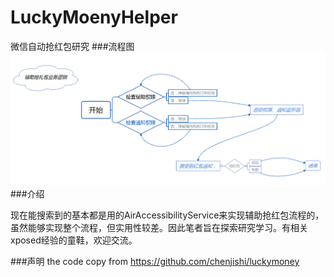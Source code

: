 # LuckyMoenyHelper
微信自动抢红包研究
###流程图
![image](https://github.com/cxMax/LuckyMoenyHelper/blob/master/document/%E5%BE%AE%E4%BF%A1%E8%BE%85%E5%8A%A9%E6%8A%A2%E7%BA%A2%E5%8C%85%E6%B5%81%E7%A8%8B%E5%9B%BE.png)
###介绍

现在能搜索到的基本都是用的AirAccessibilityService来实现辅助抢红包流程的，虽然能够实现整个流程，但实用性较差。因此笔者旨在探索研究学习。有相关xposed经验的童鞋，欢迎交流。

###声明
the code copy from https://github.com/chenjishi/luckymoney